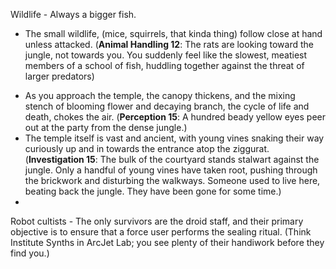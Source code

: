 
Wildlife - Always a bigger fish. 
* The small wildlife, (mice, squirrels, that kinda thing) follow close at hand unless attacked. (**Animal Handling 12**: The rats are looking toward the jungle, not towards you. You suddenly feel like the slowest, meatiest members of a school of fish, huddling together against the threat of larger predators)
- As you approach the temple, the canopy thickens, and the mixing stench of blooming flower and decaying branch, the cycle of life and death, chokes the air. (**Perception 15**: A hundred beady yellow eyes peer out at the party from the dense jungle.)
- The temple itself is vast and ancient, with young vines snaking their way curiously up and in towards the entrance atop the ziggurat. (**Investigation 15**: The bulk of the courtyard stands stalwart against the jungle. Only a handful of young vines have taken root, pushing through the brickwork and disturbing the walkways. Someone used to live here, beating back the jungle. They have been gone for some time.)
- 

Robot cultists - The only survivors are the droid staff, and their primary objective is to ensure that a force user performs the sealing ritual. (Think Institute Synths in ArcJet Lab; you see plenty of their handiwork before they find you.)